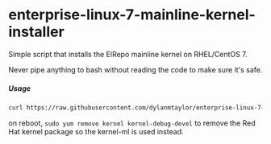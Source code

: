 # enterprise-linux-7-mainline-kernel-installer
Simple script that installs the ElRepo mainline kernel on RHEL/CentOS 7.

Never pipe anything to bash without reading the code to make sure it's safe.

##### Usage
```bash
curl https://raw.githubusercontent.com/dylanmtaylor/enterprise-linux-7-mainline-kernel-installer/master/mainline-kernel.sh | sudo bash
```

on reboot, `sudo yum remove kernel kernel-debug-devel` to remove the Red Hat kernel package so the kernel-ml is used instead.
